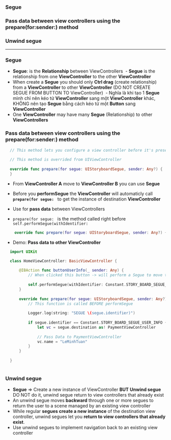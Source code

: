 ### Segue
### Pass data between view controllers using the prepare(for:sender:) method
### Unwind segue 

-------------------------------------

### Segue

  - **Segue**: is the **Relationship** between ViewControllers
  - **Segue** is the relationship from one **ViewController** to the other **ViewController**
  - When create a **Segue** you should only **Ctrl drag** (create relationship) from a **ViewController** to other **ViewController** (DO NOT CREATE SEGUE FROM BUTTON TO ViewController)
  - Nghĩa là khi tạo 1 **Segue** mình chỉ nên kéo từ **ViewController** sang một **ViewController** khác, KHÔNG nên tạo **Segue** bằng cách kéo từ một **Button** sang **ViewController**
  - One **ViewController** may have many **Segue** (Relationship) to other **ViewControllers**

### Pass data between view controllers using the prepare(for:sender:) method

```swift
  // This method lets you configure a view controller before it's presented.
  
  // This method is overrided from UIViewController
  
  override func prepare(for segue: UIStoryboardSegue, sender: Any?) {
  }
```

  - From **ViewController A** move to **ViewController B** you can use **Segue**
  - Before you **performSegue** the **ViewController** will automaticly call **`prepare(for segue: `** to get the instance of destination **ViewController**
  - Use for **pass data** between ViewControllers
  
  - `prepare(for segue: ` is the method called right before `self.performSegue(withIdentifier:`
  
  ```swift
      override func prepare(for segue: UIStoryboardSegue, sender: Any?) { }
  ```
  
  - Demo: **Pass data to other ViewController**
  
  ```swift
    import UIKit

    class HomeViewController: BasicViewController {
      
        @IBAction func buttonUserInfo(_ sender: Any) {
            // When clicked this button -> will perform a Segue to move to other ViewController
            
            self.performSegue(withIdentifier: Constant.STORY_BOARD_SEGUE_USER_INFO, sender: self)
        }
        
        override func prepare(for segue: UIStoryboardSegue, sender: Any?) {
            // This function is called BEFORE performSegue
            
            Logger.log(string: "SEGUE \(segue.identifier)")
            
            if segue.identifier == Constant.STORY_BOARD_SEGUE_USER_INFO {
                let vc = segue.destination as! PaymentViewController
                
                // Pass Data to PaymentViewController
                vc.name = "LeMinhTuan"
            }
        }
    
    }
    
  ```

### Unwind segue
  - **Segue** => Create a new instance of ViewController **BUT** **Unwind segue** DO NOT do it, unwind segue return to view controllers that already exist
  - An unwind segue moves **backward** through one or more segues to return the user to a scene managed by an existing view controller
  -  While regular **segues create a new instance** of the destination view controller, unwind segues let you **return to view controllers that already exist**.
  - Use unwind segues to implement navigation back to an existing view controller
